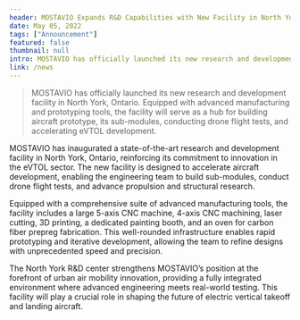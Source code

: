 ```yaml
---
header: MOSTAVIO Expands R&D Capabilities with New Facility in North York, Ontario
date: May 05, 2022
tags: ["Announcement"]
featured: false
thumbnail: null
intro: MOSTAVIO has officially launched its new research and development facility in North York, Ontario. Equipped with advanced manufacturing and prototyping tools, the facility will serve as a hub for building aircraft prototype, its sub-modules, conducting drone flight tests, and accelerating eVTOL development.
link: /news
---
```


> MOSTAVIO has officially launched its new research and development facility in North York, Ontario. Equipped with advanced manufacturing and prototyping tools, the facility will serve as a hub for building aircraft prototype, its sub-modules, conducting drone flight tests, and accelerating eVTOL development.

MOSTAVIO has inaugurated a state-of-the-art research and development facility in North York, Ontario, reinforcing its commitment to innovation in the eVTOL sector. The new facility is designed to accelerate aircraft development, enabling the engineering team to build sub-modules, conduct drone flight tests, and advance propulsion and structural research. 

Equipped with a comprehensive suite of advanced manufacturing tools, the facility includes a large 5-axis CNC machine, 4-axis CNC machining, laser cutting, 3D printing, a dedicated painting booth, and an oven for carbon fiber prepreg fabrication. This well-rounded infrastructure enables rapid prototyping and iterative development, allowing the team to refine designs with unprecedented speed and precision. 

The North York R&D center strengthens MOSTAVIO’s position at the forefront of urban air mobility innovation, providing a fully integrated environment where advanced engineering meets real-world testing. This facility will play a crucial role in shaping the future of electric vertical takeoff and landing aircraft.
